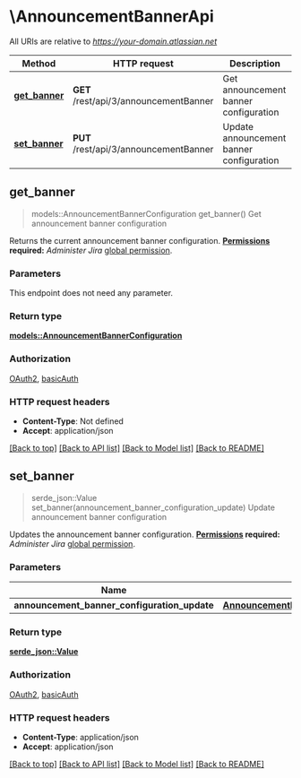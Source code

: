 # \AnnouncementBannerApi

All URIs are relative to *https://your-domain.atlassian.net*

Method | HTTP request | Description
------------- | ------------- | -------------
[**get_banner**](AnnouncementBannerApi.md#get_banner) | **GET** /rest/api/3/announcementBanner | Get announcement banner configuration
[**set_banner**](AnnouncementBannerApi.md#set_banner) | **PUT** /rest/api/3/announcementBanner | Update announcement banner configuration



## get_banner

> models::AnnouncementBannerConfiguration get_banner()
Get announcement banner configuration

Returns the current announcement banner configuration.  **[Permissions](#permissions) required:** *Administer Jira* [global permission](https://confluence.atlassian.com/x/x4dKLg).

### Parameters

This endpoint does not need any parameter.

### Return type

[**models::AnnouncementBannerConfiguration**](AnnouncementBannerConfiguration.md)

### Authorization

[OAuth2](../README.md#OAuth2), [basicAuth](../README.md#basicAuth)

### HTTP request headers

- **Content-Type**: Not defined
- **Accept**: application/json

[[Back to top]](#) [[Back to API list]](../README.md#documentation-for-api-endpoints) [[Back to Model list]](../README.md#documentation-for-models) [[Back to README]](../README.md)


## set_banner

> serde_json::Value set_banner(announcement_banner_configuration_update)
Update announcement banner configuration

Updates the announcement banner configuration.  **[Permissions](#permissions) required:** *Administer Jira* [global permission](https://confluence.atlassian.com/x/x4dKLg).

### Parameters


Name | Type | Description  | Required | Notes
------------- | ------------- | ------------- | ------------- | -------------
**announcement_banner_configuration_update** | [**AnnouncementBannerConfigurationUpdate**](AnnouncementBannerConfigurationUpdate.md) |  | [required] |

### Return type

[**serde_json::Value**](serde_json::Value.md)

### Authorization

[OAuth2](../README.md#OAuth2), [basicAuth](../README.md#basicAuth)

### HTTP request headers

- **Content-Type**: application/json
- **Accept**: application/json

[[Back to top]](#) [[Back to API list]](../README.md#documentation-for-api-endpoints) [[Back to Model list]](../README.md#documentation-for-models) [[Back to README]](../README.md)


